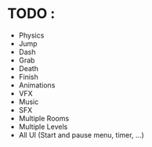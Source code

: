 # TODO :
  - Physics
  - Jump
  - Dash
  - Grab
  - Death
  - Finish
  - Animations
  - VFX
  - Music
  - SFX
  - Multiple Rooms
  - Multiple Levels
  - All UI (Start and pause menu, timer, ...)

